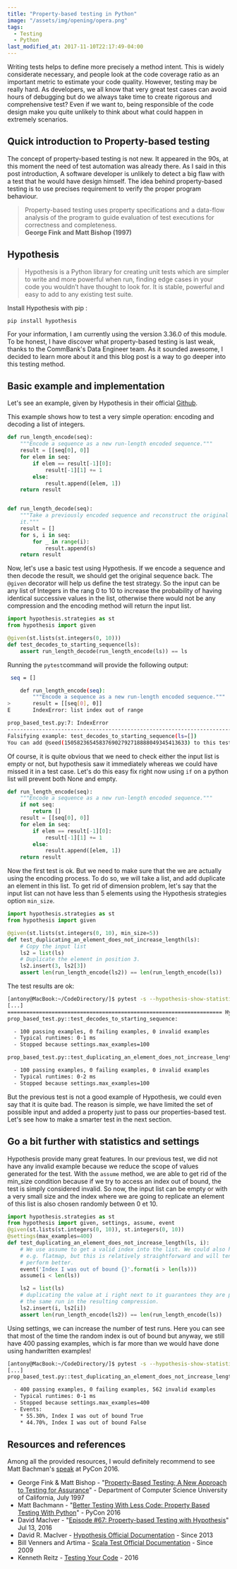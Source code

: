 ```yaml
---
title: "Property-based testing in Python"
image: "/assets/img/opening/opera.png"
tags:
  - Testing
  - Python
last_modified_at: 2017-11-10T22:17:49-04:00
---
```




Writing tests helps to define more precisely a method intent. This is widely considerate necessary, and people look at
the code coverage ratio as an important metric to estimate your code quality. However, testing may be really hard. 
As developers, we all know that very great test cases can avoid hours of debugging but do we always take time to create
rigorous and comprehensive test? Even if we want to, being responsible of the code design make you quite unlikely to 
think about what could happen in extremely scenarios.

 
## Quick introduction to Property-based testing

The concept of property-based testing is not new. It appeared in the 90s, at this moment the need of test automation
was already there. As I said in this post introduction, A software developer is unlikely to detect a big flaw with a
test that he would have design himself. The idea behind property-based testing is to use precises requirement to verify
the proper program behaviour. 

> Property-based testing uses property specifications and a data-flow analysis of the program to
guide evaluation of test executions for correctness and completeness. <br> <b>George Fink and Matt Bishop (1997)</b>


## Hypothesis

> Hypothesis is a Python library for creating unit tests which are simpler to write and more powerful when run,
finding edge cases in your code you wouldn’t have thought to look for. It is stable, powerful and easy to add to any
existing test suite.

Install Hypothesis with pip :

```
pip install hypothesis
```
 
For your information, I am currently using the version 3.36.0 of this module. To be honest, I have discover what
property-based testing is last weak, thanks to the CommBank's Data Engineer team. As it sounded awesome, I decided to
learn more about it and this blog post is a way to go deeper into this testing method.

## Basic example and implementation

Let's see an example, given by Hypothesis in their official [Github](https://github.com/HypothesisWorks/hypothesis-python/blob/master/examples/test_rle.py).

This example shows how to test a very simple operation: encoding and decoding a list of integers. 

```python encoding_functions https://github.com/HypothesisWorks/hypothesis-python/blob/master/examples/test_rle.py source
def run_length_encode(seq):
    """Encode a sequence as a new run-length encoded sequence."""
    result = [[seq[0], 0]]
    for elem in seq:
        if elem == result[-1][0]:
            result[-1][1] += 1
        else:
            result.append([elem, 1])
    return result


def run_length_decode(seq):
    """Take a previously encoded sequence and reconstruct the original from
    it."""
    result = []
    for s, i in seq:
        for _ in range(i):
            result.append(s)
    return result
```

Now, let's use a basic test using Hypothesis. If we encode a sequence and then decode the result, we should get the
original sequence back. The ```@given``` decorator will help us define the test strategy. So the input can be any list
of Integers in the rang 0 to 10 to increase the probability of having identical successive values in the list, otherwise there
would not be any compression and the encoding method will return the input list.

```python
import hypothesis.strategies as st
from hypothesis import given

@given(st.lists(st.integers(0, 10)))
def test_decodes_to_starting_sequence(ls):
    assert run_length_decode(run_length_encode(ls)) == ls
```

Running the ```pytest```command will provide the following output:

```sh
 seq = []

    def run_length_encode(seq):
        """Encode a sequence as a new run-length encoded sequence."""
>       result = [[seq[0], 0]]
E       IndexError: list index out of range

prop_based_test.py:7: IndexError
------------------------------------------------------------------------- Hypothesis --------------------------------------------------------------------------
Falsifying example: test_decodes_to_starting_sequence(ls=[])
You can add @seed(150582365458376902792718888049345413633) to this test or run pytest with --hypothesis-seed=150582365458376902792718888049345413633 to reproduce this failure.
```

Of course, it is quite obvious that we need to check either the input list is empty or not, but hypothesis saw it
immediately whereas we could have missed it in a test case. Let's do this easy fix right now using ```if``` on a python
list will prevent both None and empty.

```python
def run_length_encode(seq):
    """Encode a sequence as a new run-length encoded sequence."""
    if not seq:
        return []
    result = [[seq[0], 0]]
    for elem in seq:
        if elem == result[-1][0]:
            result[-1][1] += 1
        else:
            result.append([elem, 1])
    return result
```

Now the first test is ok. But we need to make sure that the we are actually using the encoding process. To do so, we
will take a list, and add duplicate an element in this list. To get rid of dimension problem, let's say that the input
list can not have less than 5 elements using the Hypothesis strategies option ```min_size```. 

```python
import hypothesis.strategies as st
from hypothesis import given

@given(st.lists(st.integers(0, 10), min_size=5))
def test_duplicating_an_element_does_not_increase_length(ls):
    # Copy the input list
    ls2 = list(ls)
    # Duplicate the element in position 3.
    ls2.insert(3, ls2[3])
    assert len(run_length_encode(ls2)) == len(run_length_encode(ls))
```

The test results are ok:

```sh
[antony@MacBook:~/CodeDirectory/]$ pytest -s --hypothesis-show-statistics
[...]
==================================================================== Hypothesis Statistics ====================================================================
prop_based_test.py::test_decodes_to_starting_sequence:

  - 100 passing examples, 0 failing examples, 0 invalid examples
  - Typical runtimes: 0-1 ms
  - Stopped because settings.max_examples=100

prop_based_test.py::test_duplicating_an_element_does_not_increase_length:

  - 100 passing examples, 0 failing examples, 0 invalid examples
  - Typical runtimes: 0-2 ms
  - Stopped because settings.max_examples=100
```

But the previous test is not a good example of Hypothesis, we could even say that it is quite bad. The reason is simple,
we have limited the set of possible input and added a property just to pass our properties-based test. Let's see how
to make a smarter test in the next section.

## Go a bit further with statistics and settings

Hypothesis provide many great features. In our previous test, we did not have any invalid example because we reduce the
scope of values generated for the test. With the ```assume``` method, we are able to get rid of the min_size condition
because if we try to access an index out of bound, the test is simply considered invalid. So now, the input list can be
empty or with a very small size and the index where we are going to replicate an element of this list is also chosen
randomly between 0 et 10. 

```python
import hypothesis.strategies as st
from hypothesis import given, settings, assume, event
@given(st.lists(st.integers(0, 10)), st.integers(0, 10))
@settings(max_examples=400)
def test_duplicating_an_element_does_not_increase_length(ls, i):
    # We use assume to get a valid index into the list. We could also have used
    # e.g. flatmap, but this is relatively straightforward and will tend to
    # perform better.
    event('Index I was out of bound {}'.format(i > len(ls)))
    assume(i < len(ls))

    ls2 = list(ls)
    # duplicating the value at i right next to it guarantees they are part of
    # the same run in the resulting compression.
    ls2.insert(i, ls2[i])
    assert len(run_length_encode(ls2)) == len(run_length_encode(ls))
```

Using settings, we can increase the number of test runs. Here you can see that most of the time the random index is
out of bound but anyway, we still have 400 passing examples, which is far more than we would have done using handwritten
examples!

```sh
[antony@MacBook:~/CodeDirectory/]$ pytest -s --hypothesis-show-statistics
[...]
prop_based_test.py::test_duplicating_an_element_does_not_increase_length:

  - 400 passing examples, 0 failing examples, 562 invalid examples
  - Typical runtimes: 0-1 ms
  - Stopped because settings.max_examples=400
  - Events:
    * 55.30%, Index I was out of bound True
    * 44.70%, Index I was out of bound False
```   

## Resources and references
 
Among all the provided resources, I would definitely recommend to see Matt Bachman's
[speak](https://www.youtube.com/watch?v=jvwfDdgg93E) at PyCon 2016.   
 
- George Fink & Matt Bishop - "[Property-Based Testing; A New Approach to Testing for Assurance](https://pdfs.semanticscholar.org/8b1f/371310de3e237a994be89393373e27126593.pdf)" - Department
of Computer Science University of California, July 1997 
- Matt Bachmann - "[Better Testing With Less Code: Property Based Testing With Python](https://www.youtube.com/watch?v=jvwfDdgg93E)" - PyCon 2016
- David MacIver - "[Episode #67: Property-based Testing with Hypothesis](https://talkpython.fm/episodes/show/67/property-based-testing-with-hypothesis)" Jul 13, 2016
- David R. MacIver - [Hypothesis Official Documentation](https://hypothesis.readthedocs.io/en/latest/index.html) - Since 2013
- Bill Venners and Artima - [Scala Test Official Documentation](http://www.scalatest.org/user_guide/property_based_testing) - Since 2009
- Kenneth Reitz - [Testing Your Code](http://docs.python-guide.org/en/latest/writing/tests/) - 2016
